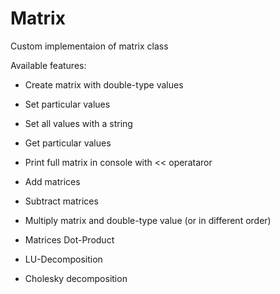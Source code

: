 # Matrix
Custom implementaion of matrix class

Available features:
  - Create matrix with double-type values
  - Set particular values
  - Set all values with a string
  - Get particular values
  - Print full matrix in console with << operataror
  
  - Add matrices
  - Subtract matrices
  - Multiply matrix and double-type value (or in different order)
  - Matrices Dot-Product
  
  - LU-Decomposition
  - Cholesky decomposition
